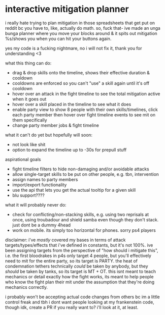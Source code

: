 # interactive mitigation planner
i really hate trying to plan mitigation in those spreadsheets that get put on reddit bc you have to, like, actually do math. so, fuck that- ive made an unga bunga planner where you move your blocks around & it spits out mitigation %s/shows you when you can hit your buttons again.

yes my code is a fucking nightmare, no i will not fix it, thank you for understanding <3

what this thing can do:
- drag & drop skills onto the timeline, shows their effective duration & cooldown
- cooldowns are enforced so you can't "use" a skill again until it's off cooldown
- hover over an attack in the fight timeline to see the total mitigation active when it goes out
- hover over a skill placed in the timeline to see what it does
- enable party view to show 8 people with their own skills/timelines, click each party member then hover over fight timeline events to see mit on them specifically
- change party member jobs & fight timeline


what it can't do yet but hopefully will soon:
- not look like shit
- option to expand the timeline up to -30s for prepull stuff


aspirational goals
- fight timeline filters to hide non-damaging and/or avoidable attacks
- allow single-target skills to be put on other people, e.g. tbn, intervention
- assign names to party members
- import/export functionality
- use the api that lets you get the actual tooltip for a given skill
- blu support????


what it will probably never do:
- check for conflicting/non-stacking skills, e.g. using two reprisals at once, using troubadour and shield samba even though they don't stack. just dont be a dummy 4head
- work on mobile. its simply too horizontal for phones. sorry ps4 players

disclaimer: i've *mostly* covered my bases in terms of attack targets/types/effects that i've defined in constants, but it's not 100%. ive been assigning targets from the perspective of "how should i mitigate this", i.e. the first bloodrakes in p4s only target 4 people, but you'll effectively need to mit for the entire party, so its target is PARTY. the heat of condemnation tethers technically *could* be taken by anybody, but they *should* be taken by tanks, so its target is MT + OT. this isnt meant to teach mechanics or detail exactly how the fight works, its meant to help people who know the fight plan their mit under the assumption that they're doing mechanics correctly.

i probably won't be accepting actual code changes from others bc im a little control freak and tbh i dont want people looking at my frankenstein code, though idk, create a PR if you really want to? i'll look at it, at least.
